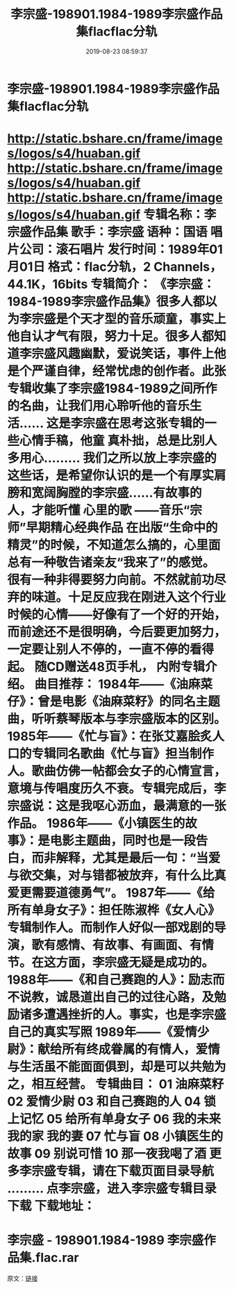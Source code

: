 ﻿---
title: 李宗盛-198901.1984-1989李宗盛作品集flacflac分轨
date: 2019-08-23 08:59:37
categories: APE、FLAC、MP3
tags: 华语中文
---
# 李宗盛-198901.1984-1989李宗盛作品集flacflac分轨

http://static.bshare.cn/frame/images/logos/s4/huaban.gif
http://static.bshare.cn/frame/images/logos/s4/huaban.gif
http://static.bshare.cn/frame/images/logos/s4/huaban.gif
专辑名称：李宗盛作品集
歌手：李宗盛
语种：国语
唱片公司：滚石唱片
发行时间：1989年01月01日
格式：flac分轨，2 Channels，44.1K，16bits
专辑简介：
《李宗盛：1984-1989李宗盛作品集》很多人都以为李宗盛是个天才型的音乐顽童，事实上他自认才气有限，努力十足。很多人都知道李宗盛风趣幽默，爱说笑话，事件上他是个严谨自律，经常忧虑的创作者。此张专辑收集了李宗盛1984-1989之间所作的名曲，让我们用心聆听他的音乐生活……
这是李宗盛在思考这张专辑的一些心情手稿，他童 真朴拙，总是比别人多用心………
我们之所以放上李宗盛的这些话，是希望你认识的是一个有厚实肩膀和宽阔胸膛的李宗盛……有故事的人，才能听懂 心里的歌
——音乐“宗师”早期精心经典作品
在出版“生命中的精灵”的时候，不知道怎么搞的，心里面总有一种敬告诸亲友“我来了”的感觉。很有一种非得要努力向前。不然就前功尽弃的味道。十足反应我在刚进入这个行业时候的心情——好像有了一个好的开始，而前途还不是很明确，今后要更加努力，一定要让别人不停的，一直不停的看得起。
随CD赠送48页手札， 内附专辑介绍。
曲目推荐：
1984年——《油麻菜仔》：曾是电影《油麻菜籽》的同名主题曲，听听蔡琴版本与李宗盛版本的区别。
1985年——《忙与盲》：在张艾嘉脍炙人口的专辑同名歌曲《忙与盲》担当制作人。歌曲仿佛一帖都会女子的心情宣言，意境与传唱度历久不衰。专辑完成后，李宗盛说：这是我呕心沥血，最满意的一张作品。
1986年——《小镇医生的故事》：是电影主题曲，同时也是一段告白，而非解释，尤其是最后一句：“当爱与欲交集，对与错都被放弃，有什么比真爱更需要道德勇气”。
1987年——《给所有单身女子》：担任陈淑桦《女人心》专辑制作人。而制作人好似一部戏剧的导演，歌有感情、有故事、有画面、有情节。在这方面，李宗盛无疑是成功的。
1988年——《和自己赛跑的人》：励志而不说教，诚恳道出自己的过往心路，及勉励诸多遭遇挫折的人。事实，也是李宗盛自己的真实写照
1989年——《爱情少尉》：献给所有终成眷属的有情人，爱情与生活虽不能面面俱到，却是可以共勉为之，相互经营。
专辑曲目：
01 油麻菜籽
02 爱情少尉
03 和自己赛跑的人
04 锁上记忆
05 给所有单身女子
06 我的未来 我的家 我的妻
07 忙与盲
08 小镇医生的故事
09 别说可惜
10 那一夜我喝了酒
更多李宗盛专辑，请在下载页面目录导航 ......... 点李宗盛，进入李宗盛专辑目录下载
下载地址：
==============================
李宗盛 - 198901.1984-1989 李宗盛作品集.flac.rar
==============================
原文：[链接](https://blog.sina.com.cn/s/blog_1647c7e7601030frn.html)